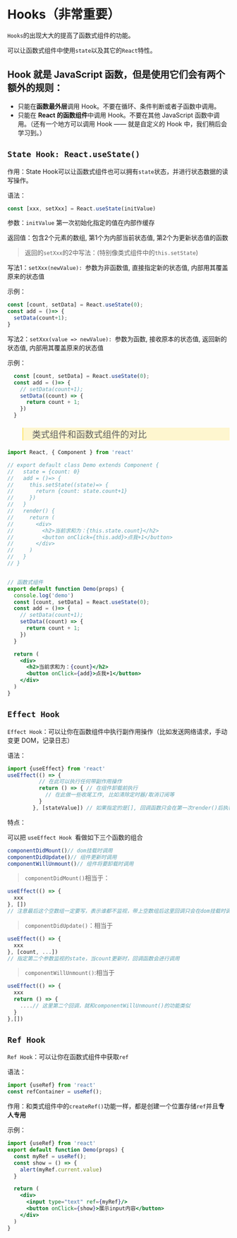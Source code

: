 # Hooks（非常重要）

`Hooks`的出现大大的提高了函数式组件的功能。

可以让函数式组件中使用`state`以及其它的`React`特性。

## Hook 就是 JavaScript 函数，但是使用它们会有两个额外的规则：

- 只能在**函数最外层**调用 Hook。不要在循环、条件判断或者子函数中调用。
- 只能在 **React 的函数组件**中调用 Hook。不要在其他 JavaScript 函数中调用。（还有一个地方可以调用 Hook —— 就是自定义的 Hook 中，我们稍后会学习到。）





## `State Hook: React.useState()`

作用：State Hook可以让函数式组件也可以拥有`state`状态，并进行状态数据的读写操作。

语法：

```jsx
const [xxx, setXxx] = React.useState(initValue)  
```

参数：`initValue` 第一次初始化指定的值在内部作缓存

返回值：包含2个元素的数组, 第1个为内部当前状态值, 第2个为更新状态值的函数



>返回的`setXxx`的2中写法：(特别像类式组件中的`this.setState`)

写法1：`setXxx(newValue): `参数为非函数值, 直接指定新的状态值, 内部用其覆盖原来的状态值

示例：

```jsx
const [count, setData] = React.useState(0);
const add = ()=> {
  setData(count+1);
}
```



写法2：`setXxx(value => newValue): `参数为函数, 接收原本的状态值, 返回新的状态值, 内部用其覆盖原来的状态值

示例：

```jsx
  const [count, setData] = React.useState(0);
  const add = ()=> {
    // setData(count+1);
    setData((count) => {
      return count + 1;
    })
  }
```



<blockquote 
style="
background-color: rgba(255,229,100,0.3);
border-left-color: #ffe564;
font-size: 20px
">类式组件和函数式组件的对比</blockquote>

```jsx
import React, { Component } from 'react'

// export default class Demo extends Component {
//   state = {count: 0}
//   add = ()=> {
//     this.setState((state)=> {
//       return {count: state.count+1}
//     })
//   }
//   render() {
//     return (
//       <div>
//         <h2>当前求和为：{this.state.count}</h2>
//         <button onClick={this.add}>点我+1</button>
//       </div>
//     )
//   }
// }


// 函数式组件
export default function Demo(props) {
  console.log('demo')
  const [count, setData] = React.useState(0);
  const add = ()=> {
    // setData(count+1);
    setData((count) => {
      return count + 1;
    })
  }

  return (
    <div>
      <h2>当前求和为：{count}</h2>
      <button onClick={add}>点我+1</button>
    </div>
  )
}
```



## `Effect Hook`

`Effect Hook`：可以让你在函数组件中执行副作用操作（比如发送网络请求，手动变更 DOM，记录日志）



语法：

```jsx
import {useEffect} from 'react'
useEffect(() => { 
          // 在此可以执行任何带副作用操作
          return () => { // 在组件卸载前执行
            // 在此做一些收尾工作, 比如清除定时器/取消订阅等
          }
        }, [stateValue]) // 如果指定的是[], 回调函数只会在第一次render()后执行
```

特点：

可以把 `useEffect Hook `看做如下三个函数的组合
```jsx
componentDidMount()// dom挂载时调用
componentDidUpdate()// 组件更新时调用
componentWillUnmount()// 组件将要卸载时调用
```



>`componentDidMount()`相当于：

```js
useEffect(() => {
  xxx
}, [])
// 注意最后这个空数组一定要写，表示谁都不监视，带上空数组后这里回调只会在dom挂载时调用一下
```

>`componentDidUpdate()`：相当于

```jsx
useEffect(() => {
  xxx
}, [count, ...])
// 指定第二个参数监视的state，当count更新时，回调函数会进行调用
```


>`componentWillUnmount()`:相当于

```js
useEffect(() => {
  xxx
  return () => {
    ....// 这里第二个回调，就和componentWillUnmount()的功能类似
  }
},[])
```





## `Ref Hook`

`Ref Hook`：可以让你在函数式组件中获取`ref`

语法：

```jsx
import {useRef} from 'react'
const refContainer = useRef();
```

作用：和类式组件中的`createRef()`功能一样，都是创建一个位置存储`ref`并且**专人专用**



示例：

```jsx
import {useRef} from 'react'
export default function Demo(props) {
  const myRef = useRef();
  const show = () => {
    alert(myRef.current.value)
  }

  return (
    <div>
      <input type="text" ref={myRef}/>
      <button onClick={show}>展示input内容</button>
    </div>
  )
}
```



